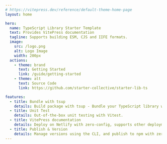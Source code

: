 ```yaml
---
# https://vitepress.dev/reference/default-theme-home-page
layout: home

hero:
  name: TypeScript Library Starter Template
  text: Provides VitePress documentation
  tagline: Supports building ESM, CJS and IIFE formats.
  image:
    src: /logo.png
    alt: Logo Image
    width: 200px
  actions:
    - theme: brand
      text: Getting Started
      link: /guide/getting-started
    - theme: alt
      text: Source Code
      link: https://github.com/starter-collective/starter-lib-ts

features:
  - title: Bundle with tsup
    details: Build package with tsup - Bundle your TypeScript library with simple config.
  - title: Unit Test
    details: Out-of-the-box unit testing with Vitest.
  - title: VitePress documentation
    details: Deploy on Netlify with zero-config, supports other deployment methods as well.
  - title: Publish & Version
    details: Manage versions using the CLI, and publish to npm with zero-config
---
```

